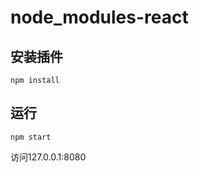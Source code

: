 node_modules-react
====================

## 安装插件

```
npm install
```

## 运行

```
npm start
```

访问127.0.0.1:8080
